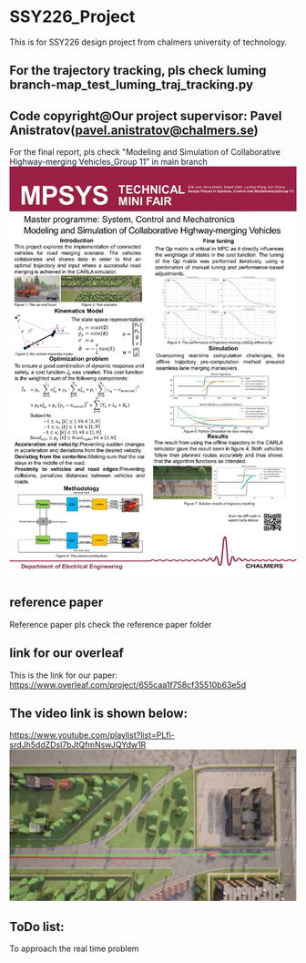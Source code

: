 # SSY226_Project
This is for SSY226 design project from chalmers university of technology.  
## For the trajectory tracking, pls check luming branch-map_test_luming_traj_tracking.py   
## Code copyright@Our project supervisor: Pavel Anistratov(pavel.anistratov@chalmers.se)  
For the final report, pls check "Modeling and Simulation of Collaborative Highway-merging Vehicles_Group 11" in main branch  
![this is state space model](./picture/poster.jpeg)
## reference paper
Reference paper pls check the reference paper folder
## link for our overleaf
This is the link for our paper:  
https://www.overleaf.com/project/655caa1f758cf35510b63e5d   
## The video link is shown below:  
https://www.youtube.com/playlist?list=PLfi-srdJh5ddZDsl7bJtQfmNswJQYdw1R
![this is state space model](./picture/carla_simulation.png)  
## ToDo list:
To approach the real time problem





